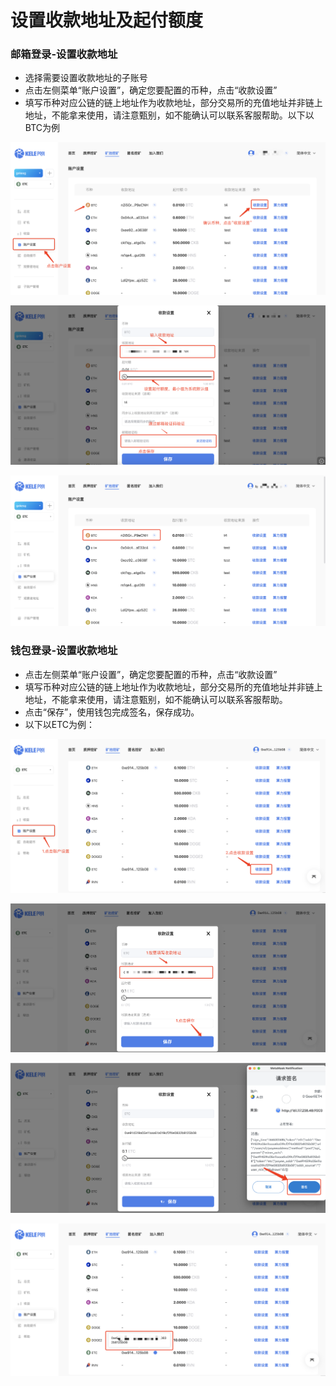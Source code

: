 # 设置收款地址及起付额度

### **邮箱登录-设置收款地址**

* 选择需要设置收款地址的子账号
* 点击左侧菜单“账户设置”，确定您要配置的币种，点击“收款设置”
* 填写币种对应公链的链上地址作为收款地址，部分交易所的充值地址并非链上地址，不能拿来使用，请注意甄别，如不能确认可以联系客服帮助。以下以BTC为例

![](<../../.gitbook/assets/new/sksz1.png>)

![](<../../.gitbook/assets/new/sksz2.png>)

![](<../../.gitbook/assets/new/sksz3.png>)

### **钱包登录-设置收款地址**

* 点击左侧菜单“账户设置”，确定您要配置的币种，点击“收款设置”
* 填写币种对应公链的链上地址作为收款地址，部分交易所的充值地址并非链上地址，不能拿来使用，请注意甄别，如不能确认可以联系客服帮助。
* 点击“保存”，使用钱包完成签名，保存成功。
* 以下以ETC为例：

![点击收款设置 ](<../../.gitbook/assets/new/sksz9.png>)

![按要求填写地址 ](<../../.gitbook/assets/new/sksz6.png>)

![ 签名](<../../.gitbook/assets/new/sksz7.png>)

![保存成功](<../../.gitbook/assets/new/sksz8.png>)
